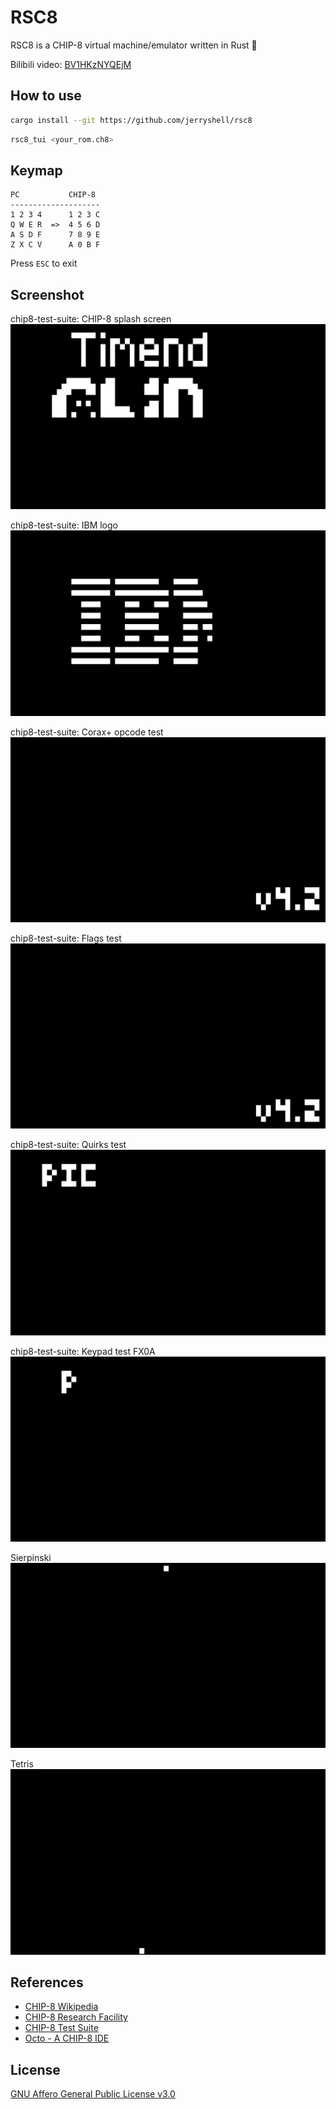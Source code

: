 # RSC8

RSC8 is a CHIP-8 virtual machine/emulator written in Rust 🦀

Bilibili video: [BV1HKzNYQEjM](https://www.bilibili.com/video/BV1HKzNYQEjM)

## How to use

```bash
cargo install --git https://github.com/jerryshell/rsc8
```

```bash
rsc8_tui <your_rom.ch8>
```

## Keymap

```text
PC           CHIP-8
--------------------
1 2 3 4      1 2 3 C
Q W E R  =>  4 5 6 D
A S D F      7 8 9 E
Z X C V      A 0 B F
```

Press `ESC` to exit

## Screenshot

chip8-test-suite: CHIP-8 splash screen
![chip8-logo](img/chip8-logo.gif)

chip8-test-suite: IBM logo
![ibm-logo](img/ibm-logo.gif)

chip8-test-suite: Corax+ opcode test
![corax-plus](img/corax-plus.gif)

chip8-test-suite: Flags test
![flags](img/flags.gif)

chip8-test-suite: Quirks test
![quirks](img/quirks.gif)

chip8-test-suite: Keypad test FX0A
![keypad-fx0a](img/keypad-fx0a.gif)

Sierpinski
![sierpinski](img/sierpinski.gif)

Tetris
![tetris](img/tetris.gif)

## References

- [CHIP-8 Wikipedia](https://en.wikipedia.org/wiki/CHIP-8)
- [CHIP-8 Research Facility](https://chip-8.github.io)
- [CHIP-8 Test Suite](https://github.com/Timendus/chip8-test-suite)
- [Octo - A CHIP-8 IDE](https://johnearnest.github.io/Octo)

## License

[GNU Affero General Public License v3.0](https://choosealicense.com/licenses/agpl-3.0)
